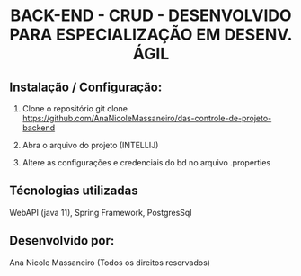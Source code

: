 <div align="center">
<h1>BACK-END  - CRUD - DESENVOLVIDO PARA ESPECIALIZAÇÃO EM DESENV. ÁGIL</h1>
</div>



## Instalação / Configuração:

1) Clone o repositório
   git clone https://github.com/AnaNicoleMassaneiro/das-controle-de-projeto-backend

2) Abra o arquivo do projeto (INTELLIJ)

3) Altere as configurações e credenciais do bd no arquivo .properties


## Técnologias utilizadas
WebAPI (java 11), Spring Framework, PostgresSql

## Desenvolvido por:
Ana Nicole Massaneiro (Todos os direitos reservados)
